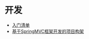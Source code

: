 # 开发

* [入门清单](http://naotu.baidu.com/file/f865c24456037215021c95b283509f27?token=1ab9215bf615d133)
* [基于SpringMVC框架开发的项目构架](http://itindex.net/detail/49159-springmvc-%E6%A1%86%E6%9E%B6-%E5%BC%80%E5%8F%91)
